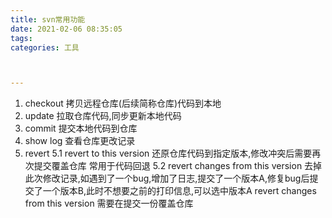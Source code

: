 ```yaml
---
title: svn常用功能
date: 2021-02-06 08:35:05
tags: 
categories: 工具



---
```




1. checkout
   拷贝远程仓库(后续简称仓库)代码到本地
2. update
   拉取仓库代码,同步更新本地代码
3. commit
   提交本地代码到仓库
4. show log
   查看仓库更改记录
5. revert
   5.1 revert to this version
   还原仓库代码到指定版本,修改冲突后需要再次提交覆盖仓库
   常用于代码回退
   5.2 revert changes from this version
   去掉此次修改记录,如遇到了一个bug,增加了日志,提交了一个版本A,修复bug后提交了一个版本B,此时不想要之前的打印信息,可以选中版本A revert changes from this version
   需要在提交一份覆盖仓库